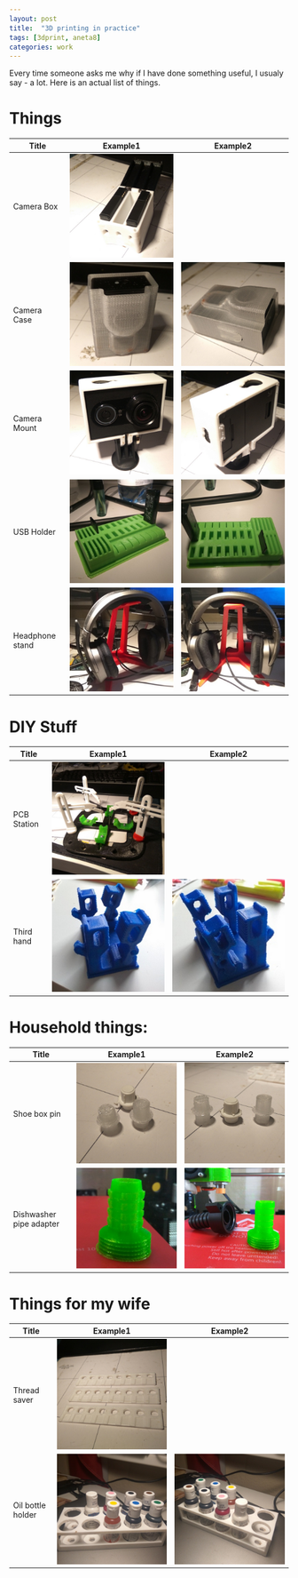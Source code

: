 ```yaml
---
layout: post
title:  "3D printing in practice"
tags: [3dprint, aneta8]
categories: work
---
```


Every time someone asks me why if I have done something useful, I usualy say - a lot. Here is an actual list of things.

# Things

| Title           | Example1                                 | Example2                                 |
| --------------- | ---------------------------------------- | ---------------------------------------- |
| Camera Box      | ![](/assets/3dprint/camerabox1.jpg)      |                                          |
| Camera Case     | ![](/assets/3dprint/cameracase1.jpg)     | ![](/assets/3dprint/cameracase2.jpg)     |
| Camera Mount    | ![](/assets/3dprint/cameramount1.jpg)    | ![](/assets/3dprint/cameramount2.jpg)    |
| USB Holder      | ![](/assets/3dprint/usbholder1.jpg)      | ![](/assets/3dprint/usbholder2.jpg)      |
| Headphone stand | ![](/assets/3dprint/headphonestand1.jpg) | ![](/assets/3dprint/headphonestand2.jpg) |

# DIY Stuff

| Title       | Example1                             | Example2                            |
| ----------- | ------------------------------------ | ----------------------------------- |
| PCB Station | ![](/assets/3dprint/pcbstation1.jpg) |                                     |
| Third hand  | ![](/assets/3dprint/thirdhand1.jpg)  | ![](/assets/3dprint/thirdhand2.jpg) |

# Household things:

| Title                   | Example1                             | Example2                             |
| ----------------------- | ------------------------------------ | ------------------------------------ |
| Shoe box pin            | ![](/assets/3dprint/shoeboxpin1.jpg) | ![](/assets/3dprint/shoeboxpin2.jpg) |
| Dishwasher pipe adapter | ![](/assets/3dprint/pipe1.jpg)       | ![](/assets/3dprint/pipe2.jpg)       |

# Things for my wife

| Title             | Example1                                  | Example2                                  |
| ----------------- | ----------------------------------------- | ----------------------------------------- |
| Thread saver      | ![](/assets/3dprint/threadsaver.jpg)      |                                           |
| Oil bottle holder | ![](/assets/3dprint/oitbottleholder1.jpg) | ![](/assets/3dprint/oitbottleholder2.jpg) |
